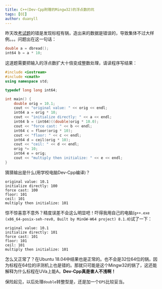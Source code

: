 ```yaml
---
title: C++(Dev-Cpp附赠的Mingw32)的浮点数的坑
tags: [OI]
author: duanyll
---
```


昨天改[考试题](https://duanyll.com/2019/05/21/UVa-11768.html)的错是发现标程有锅，造出来的数据是错误的，导致集体不过大样例。。。问题出在这一句话：

```cpp
double a = dbread();
int64 b = a * 10;
```

这道题需要把输入的浮点数扩大十倍变成整数处理，请读程序写结果：

```cpp
#include <iostream>
#include <cmath>
using namespace std;

typedef long long int64;

int main() {
    double orig = 10.1;
    cout << "original value: " << orig << endl;
    int64 a = orig * 10;
    cout << "initialize directly: " << a << endl;
    int64 b = (int64)((double)orig * 10.0);
    cout << "force cast: " << b << endl;
    int64 c = floor(orig * 10);
    cout << "floor: " << c << endl;
    int64 d = ceil(orig * 10);
    cout << "ceil: " << d << endl;
    orig *= 10;
    int64 e = orig;
    cout << "multiply then initialize: " << e << endl;
}
```

猜猜输出是什么(用学校电脑Dev-Cpp编译)？

```
original value: 10.1
initialize directly: 100
force cast: 100
floor: 101
ceil: 101
multiply then initialize: 101
```

惊不惊喜意不意外？精度误差不会这么明显吧！吓得我用自己的电脑(`g++.exe (x86_64-posix-seh-rev0, Built by MinGW-W64 project) 8.1.0`)试了一下：

```
original value: 10.1
initialize directly: 101
force cast: 101
floor: 101
ceil: 101
multiply then initialize: 101
```

怎么又正常了？在Ubuntu 18.04中结果也是正常的。也不会是32位64位的锅，因为标程在64位的评测机上也是错的。那就只可能是这个Mingw32的锅了，这还能解释为什么标程在UVa上能A。**Dev-Cpp真是害人不浅啊！**

保险起见，以后处理`double`转整型是，还是加一个`EPS`比较妥当。